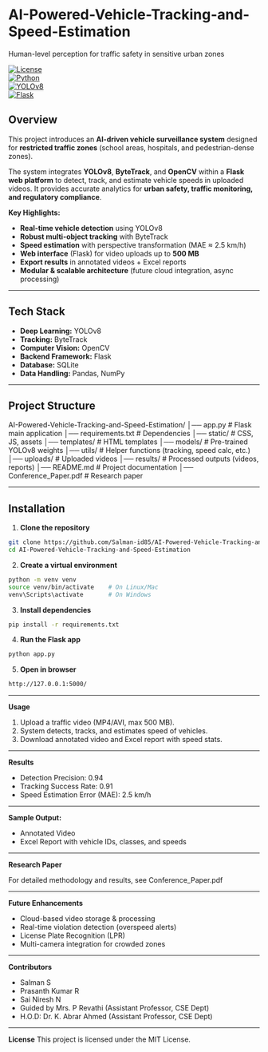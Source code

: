 # AI-Powered-Vehicle-Tracking-and-Speed-Estimation
Human-level perception for traffic safety in sensitive urban zones
  
[![License](https://img.shields.io/badge/License-MIT-green.svg)](LICENSE)  
[![Python](https://img.shields.io/badge/Python-3.8%2B-blue.svg)]()  
[![YOLOv8](https://img.shields.io/badge/YOLOv8-Object%20Detection-red)]()  
[![Flask](https://img.shields.io/badge/Framework-Flask-lightgrey)]()  

## Overview  
This project introduces an **AI-driven vehicle surveillance system** designed for **restricted traffic zones** (school areas, hospitals, and pedestrian-dense zones).  

The system integrates **YOLOv8**, **ByteTrack**, and **OpenCV** within a **Flask web platform** to detect, track, and estimate vehicle speeds in uploaded videos. It provides accurate analytics for **urban safety, traffic monitoring, and regulatory compliance**.  

**Key Highlights:**  
- **Real-time vehicle detection** using YOLOv8  
- **Robust multi-object tracking** with ByteTrack  
- **Speed estimation** with perspective transformation (MAE ≈ 2.5 km/h)  
- **Web interface** (Flask) for video uploads up to **500 MB**  
- **Export results** in annotated videos + Excel reports  
- **Modular & scalable architecture** (future cloud integration, async processing)  

---

## Tech Stack  
- **Deep Learning:** YOLOv8  
- **Tracking:** ByteTrack  
- **Computer Vision:** OpenCV  
- **Backend Framework:** Flask  
- **Database:** SQLite  
- **Data Handling:** Pandas, NumPy  

---

## Project Structure

AI-Powered-Vehicle-Tracking-and-Speed-Estimation/
│── app.py # Flask main application
│── requirements.txt # Dependencies
│── static/ # CSS, JS, assets
│── templates/ # HTML templates
│── models/ # Pre-trained YOLOv8 weights
│── utils/ # Helper functions (tracking, speed calc, etc.)
│── uploads/ # Uploaded videos
│── results/ # Processed outputs (videos, reports)
│── README.md # Project documentation
│── Conference_Paper.pdf # Research paper


---

## Installation  

1. **Clone the repository**  
```bash
git clone https://github.com/Salman-id85/AI-Powered-Vehicle-Tracking-and-Speed-Estimation.git
cd AI-Powered-Vehicle-Tracking-and-Speed-Estimation
 ```
2. **Create a virtual environment**
```bash
python -m venv venv
source venv/bin/activate    # On Linux/Mac
venv\Scripts\activate       # On Windows
```
3. **Install dependencies**
```bash
pip install -r requirements.txt
```
4. **Run the Flask app**
```bash
python app.py
```
5. **Open in browser**
```bash
http://127.0.0.1:5000/
```

---

**Usage**

1. Upload a traffic video (MP4/AVI, max 500 MB).
2. System detects, tracks, and estimates speed of vehicles.
3. Download annotated video and Excel report with speed stats.

---

**Results**

- Detection Precision: 0.94
- Tracking Success Rate: 0.91
- Speed Estimation Error (MAE): 2.5 km/h

---

**Sample Output:**

- Annotated Video
- Excel Report with vehicle IDs, classes, and speeds

---

**Research Paper**

For detailed methodology and results, see Conference_Paper.pdf

---

**Future Enhancements**

- Cloud-based video storage & processing
- Real-time violation detection (overspeed alerts)
- License Plate Recognition (LPR)
- Multi-camera integration for crowded zones

---

**Contributors**

- Salman S
- Prasanth Kumar R
- Sai Niresh N
- Guided by Mrs. P Revathi (Assistant Professor, CSE Dept)
- H.O.D: Dr. K. Abrar Ahmed (Assistant Professor, CSE Dept)

---

**License**
This project is licensed under the MIT License.

